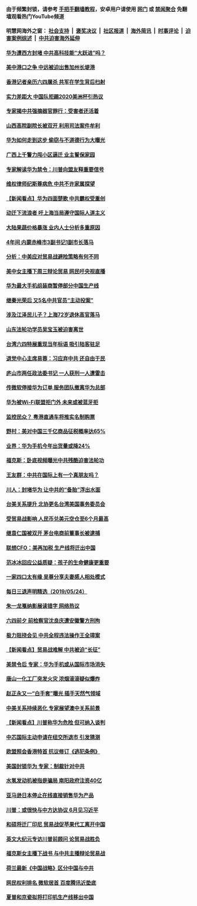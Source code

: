#### 由于频繁封锁，请参考 [手把手翻墙教程](https://github.com/gfw-breaker/guides/wiki/)，安卓用户请使用 [网门](https://github.com/gfw-breaker/bn-android/blob/master/ogate.md?t=05260035) 或 [禁闻聚合](https://github.com/gfw-breaker/bn-android) 免翻墙观看热门YouTube频道 

#### 明慧网海外之窗：&nbsp;[社会支持](140.md?t=05260035) &nbsp;|&nbsp; [褒奖决议](282.md?t=05260035) &nbsp;|&nbsp; [社区报道](91.md?t=05260035) &nbsp;|&nbsp; [海外简讯](245.md?t=05260035) &nbsp;|&nbsp; [时事评论](251.md?t=05260035) &nbsp;|&nbsp; [迫害案例综述](328.md?t=05260035) &nbsp;|&nbsp; [中共迫害海外延伸](236.md?t=05260035) 

#### [华为遭西方封堵 中共高科技能“大跃进”吗？](../pages/nsc413/n11279930.md?t=05260035) 

#### [美中港口之争 中远被迫出售加州长堤港](../pages/nsc413/n11280090.md?t=05260035) 

#### [香港记者亲历六四屠杀 共军在学生背后扫射](../pages/nsc413/n11279936.md?t=05260035) 

#### [实力差距大 中国队拒踢2020美洲杯引热议](../pages/nsc413/n11279992.md?t=05260035) 

#### [专家揭中共强摘器官罪行：受害者还活着](../pages/nsc413/n11279521.md?t=05260035) 

#### [山西高院副院长被双开 利用司法案件牟利](../pages/nsc413/n11280028.md?t=05260035) 

#### [华为如何走到这步 偷窃与不道德行为大曝光](../pages/nsc413/n11280027.md?t=05260035) 

#### [广西上千警力闯小区逼迁 业主誓保家园](../pages/nsc413/n11279707.md?t=05260035) 

#### [专家解读华为禁令：川普向盟友释重要信号](../pages/nsc413/n11279705.md?t=05260035) 

#### [维权律师纪斯尊病危 中共不许家属探望](../pages/nsc413/n11279925.md?t=05260035) 

#### [【新闻看点】华为四面楚歌 中共霸权受重创](../pages/nsc413/n11279794.md?t=05260035) 

#### [动迁下流浪者 吁上海当局遵守国际人道主义](../pages/nsc413/n11279821.md?t=05260035) 

#### [大陆果蔬价格暴涨 业内人士分析多重原因](../pages/nsc413/n11279792.md?t=05260035) 

#### [4年间 内蒙赤峰市3副书记1副市长落马](../pages/nsc413/n11279666.md?t=05260035) 

#### [分析：中美应对贸易战避险策略有何不同](../pages/nsc413/n11278526.md?t=05260035) 

#### [美中女主播下周三辩论贸易 网民吁央视直播](../pages/nsc413/n11278337.md?t=05260035) 

#### [华为最大手机组装商暂停部分中国生产线](../pages/nsc413/n11279669.md?t=05260035) 

#### [继秦光荣后 又5名中共官员“主动投案”](../pages/nsc413/n11279646.md?t=05260035) 

#### [涉及江泽民儿子？上海72岁退休高官落马](../pages/nsc413/n11279403.md?t=05260035) 


#### [山东法轮功学员吴宝玉被迫害离世](../pages/nsc413/n11279454.md?t=05260035) 

#### [台湾六四特展重现当年标语 吸引陆客驻足](../pages/nsc413/n11279395.md?t=05260035) 

#### [退党中心主席易蓉：习应弃中共 还自由于民](../pages/nsc413/n11201702.md?t=05260035) 

#### [庐山市两任政法委书记 一人获刑一人遭雷击](../pages/nsc413/n11277760.md?t=05260035) 

#### [传微软停接华为订单 服务团队撤离华为总部](../pages/nsc413/n11279320.md?t=05260035) 

#### [华为被Wi-Fi联盟拒门外 未来或被蓝牙拒](../pages/nsc413/n11279389.md?t=05260035) 

#### [监控民众？ 粤港直通车将推实名制购票](../pages/nsc413/n11279100.md?t=05260035) 

#### [野村：美对中国三千亿商品征税概率达65%](../pages/nsc413/n11279226.md?t=05260035) 

#### [业界：华为手机今年出货量或降24%](../pages/nsc413/n11278995.md?t=05260035) 

#### [福克斯：卧底视频曝光中共残酷迫害法轮功](../pages/nsc413/n11278026.md?t=05260035) 

#### [王友群：中共在国际上有一个真朋友吗？](../pages/nsc413/n11279017.md?t=05260035) 

#### [川人：封堵华为 让中共的“备胎”浮出水面](../pages/nsc413/n11278644.md?t=05260035) 

#### [台美关系提升 北协更名台湾美国事务委员会](../pages/nsc413/n11277588.md?t=05260035) 

#### [受贸易战影响 人民币兑美元空仓至6个月最高](../pages/nsc413/n11278812.md?t=05260035) 

#### [继袁仁国被双开 茅台电商前董事长被逮捕](../pages/nsc413/n11278893.md?t=05260035) 

#### [联想CFO：美再加税 生产线将迁出中国](../pages/nsc413/n11278357.md?t=05260035) 

#### [范冰冰回应公益质疑：孩子的生命健康更重要](../pages/nsc413/n11277954.md?t=05260035) 

#### [一家四口太有缘 吴尊分享夫妻感人相处模式](../pages/nsc413/n11278278.md?t=05260035) 

#### [每日三退声明精选（2019/05/24）](../pages/nsc413/n11278949.md?t=05260035) 

#### [朱一龙戛纳影展读错字 网络热议](../pages/nsc413/n11278472.md?t=05260035) 

#### [六四前夕 前检察官沈良庆遭安徽警方刑拘](../pages/nsc413/n11278784.md?t=05260035) 

#### [极力阻挠会见 中共全程违法操作王全璋案](../pages/nsc413/n11278207.md?t=05260035) 

#### [【新闻看点】贸易战难解 中共被迫“长征”](../pages/nsc413/n11278279.md?t=05260035) 

#### [美禁令后 专家：华为手机或从国际市场消失](../pages/nsc413/n11278529.md?t=05260035) 

#### [唐山一化工厂突发火灾 浓烟滚滚疑似爆炸](../pages/nsc413/n11278497.md?t=05260035) 

#### [赵正永又一“白手套”曝光 插手天然气领域](../pages/nsc413/n11278428.md?t=05260035) 

#### [中美关系持续恶化 专家展望澳中关系前景](../pages/nsc413/n11277940.md?t=05260035) 

#### [【新闻看点】川普称华为危险 但可纳入谈判](../pages/nsc413/n11278165.md?t=05260035) 

#### [中芯国际主动申请在纽交所退市 引发猜测](../pages/nsc413/n11278326.md?t=05260035) 

#### [欧盟照会香港特首 抗议修订《逃犯条例》](../pages/nsc413/n11278410.md?t=05260035) 

#### [美国封锁华为 专家：制裁针对中共](../pages/nsc413/n11277658.md?t=05260035) 

#### [水氢发动机被指是骗局 南阳政府注资40亿](../pages/nsc413/n11277969.md?t=05260035) 

#### [亚马逊日本停止在线直接销售华为产品](../pages/nsc413/n11278196.md?t=05260035) 

#### [川普：或很快与中方达协议 6月见习近平](../pages/nsc413/n11278159.md?t=05260035) 

#### [和硕将迁厂印尼 贸易战促苹果代工离开中国](../pages/nsc413/n11277878.md?t=05260035) 

#### [英文大纪元专访川普前顾问 论贸易战胜负](../pages/nsc413/n11278119.md?t=05260035) 

#### [福克斯女主播下战书 与中共主播辩论贸易战](../pages/nsc413/n11277614.md?t=05260035) 

#### [荷兰最新《中国战略》区分中国与中共](../pages/nsc413/n11277444.md?t=05260035) 

#### [网民权利排名 微软居首 百度腾讯近垫底](../pages/nsc413/n11277875.md?t=05260035) 

#### [夏普和京瓷拟将打印机生产线移出中国](../pages/nsc413/n11277782.md?t=05260035) 

